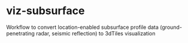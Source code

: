 # viz-subsurface
Workflow to convert location-enabled subsurface profile data (ground-penetrating radar, seismic reflection) to 3dTiles visualization
